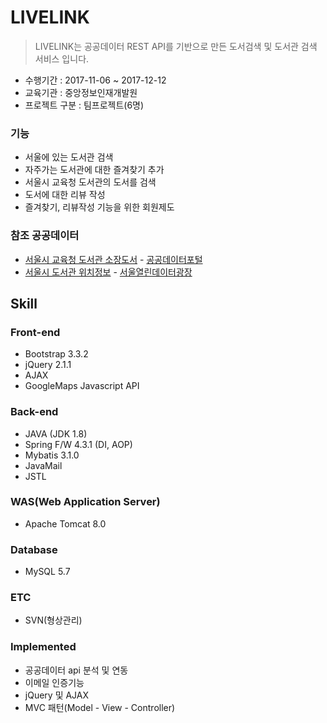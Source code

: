 # LIVELINK

> LIVELINK는 공공데이터 REST API를 기반으로 만든 도서검색 및 도서관 검색 서비스 입니다.
- 수행기간 : 2017-11-06 ~ 2017-12-12
- 교육기관 : 중앙정보인재개발원
- 프로젝트 구분 : 팀프로젝트(6명)

### 기능
- 서울에 있는 도서관 검색
- 자주가는 도서관에 대한 즐겨찾기 추가
- 서울시 교육청 도서관의 도서를 검색
- 도서에 대한 리뷰 작성
- 즐겨찾기, 리뷰작성 기능을 위한 회원제도 

### 참조 공공데이터
- [서울시 교육청 도서관 소장도서](https://www.data.go.kr/dataset/15001051/openapi.do?mypageFlag=Y) - [공공데이터포털](www.data.go.kr)
- [서울시 도서관 위치정보](http://data.seoul.go.kr/dataList/datasetView.do?infId=OA-1326&srvType=A&serviceKind=1&currentPageNo=1) - [서울열린데이터광장](http://data.seoul.go.kr) 

## Skill
### Front-end
- Bootstrap 3.3.2
- jQuery 2.1.1
- AJAX
- GoogleMaps Javascript API

### Back-end
- JAVA (JDK 1.8)
- Spring F/W 4.3.1 (DI, AOP)
- Mybatis 3.1.0
- JavaMail
- JSTL

### WAS(Web Application Server)
- Apache Tomcat 8.0

### Database
- MySQL 5.7

### ETC
- SVN(형상관리)

### Implemented
- 공공데이터 api 분석 및 연동
- 이메일 인증기능
- jQuery 및 AJAX
- MVC 패턴(Model - View - Controller)